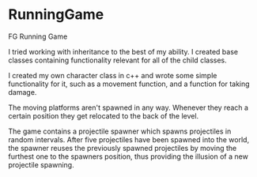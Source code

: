 # RunningGame
 FG Running Game

I tried working with inheritance to the best of my ability.
I created base classes containing functionality relevant for all of the child classes.

I created my own character class in c++ and wrote some simple functionality for it, such as a movement function, and a function for taking damage. 

The moving platforms aren't spawned in any way. Whenever they reach a certain position they get relocated to the back of the level.

The game contains a projectile spawner which spawns projectiles in random intervals.
After five projectiles have been spawned into the world, the spawner reuses the previously spawned projectiles by moving the furthest one to the spawners position,
thus providing the illusion of a new projectile spawning. 
